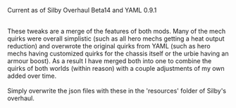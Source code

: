 Current as of Silby Overhaul Beta14 and YAML 0.9.1<br><br>

These tweaks are a merge of the features of both mods. Many of the mech quirks were overall simplistic (such as all hero mechs getting a heat output reduction) and overwrote the original quirks from YAML (such as hero mechs having customized quirks for the chassis itself or the urbie having an armour boost). As a result I have merged both into one to combine the quirks of both worlds (within reason) with a couple adjustments of my own added over time.<br><br>Simply overwrite the json files with these in the 'resources' folder of Silby's overhaul.
